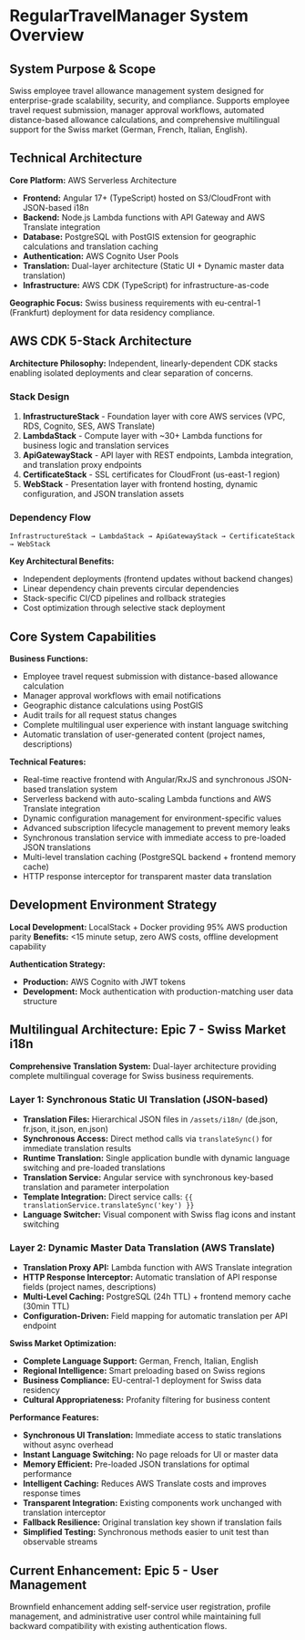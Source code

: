 # RegularTravelManager System Overview

## System Purpose & Scope

Swiss employee travel allowance management system designed for enterprise-grade scalability, security, and compliance. Supports employee travel request submission, manager approval workflows, automated distance-based allowance calculations, and comprehensive multilingual support for the Swiss market (German, French, Italian, English).

## Technical Architecture

**Core Platform:** AWS Serverless Architecture
- **Frontend:** Angular 17+ (TypeScript) hosted on S3/CloudFront with JSON-based i18n
- **Backend:** Node.js Lambda functions with API Gateway and AWS Translate integration
- **Database:** PostgreSQL with PostGIS extension for geographic calculations and translation caching
- **Authentication:** AWS Cognito User Pools
- **Translation:** Dual-layer architecture (Static UI + Dynamic master data translation)
- **Infrastructure:** AWS CDK (TypeScript) for infrastructure-as-code

**Geographic Focus:** Swiss business requirements with eu-central-1 (Frankfurt) deployment for data residency compliance.

## AWS CDK 5-Stack Architecture

**Architecture Philosophy:** Independent, linearly-dependent CDK stacks enabling isolated deployments and clear separation of concerns.

### Stack Design

1. **InfrastructureStack** - Foundation layer with core AWS services (VPC, RDS, Cognito, SES, AWS Translate)
2. **LambdaStack** - Compute layer with ~30+ Lambda functions for business logic and translation services
3. **ApiGatewayStack** - API layer with REST endpoints, Lambda integration, and translation proxy endpoints
4. **CertificateStack** - SSL certificates for CloudFront (us-east-1 region)
5. **WebStack** - Presentation layer with frontend hosting, dynamic configuration, and JSON translation assets

### Dependency Flow
```
InfrastructureStack → LambdaStack → ApiGatewayStack → CertificateStack → WebStack
```

**Key Architectural Benefits:**
- Independent deployments (frontend updates without backend changes)
- Linear dependency chain prevents circular dependencies
- Stack-specific CI/CD pipelines and rollback strategies
- Cost optimization through selective stack deployment

## Core System Capabilities

**Business Functions:**
- Employee travel request submission with distance-based allowance calculation
- Manager approval workflows with email notifications
- Geographic distance calculations using PostGIS
- Audit trails for all request status changes
- Complete multilingual user experience with instant language switching
- Automatic translation of user-generated content (project names, descriptions)

**Technical Features:**
- Real-time reactive frontend with Angular/RxJS and synchronous JSON-based translation system
- Serverless backend with auto-scaling Lambda functions and AWS Translate integration
- Dynamic configuration management for environment-specific values
- Advanced subscription lifecycle management to prevent memory leaks
- Synchronous translation service with immediate access to pre-loaded JSON translations
- Multi-level translation caching (PostgreSQL backend + frontend memory cache)
- HTTP response interceptor for transparent master data translation

## Development Environment Strategy

**Local Development:** LocalStack + Docker providing 95% AWS production parity
**Benefits:** <15 minute setup, zero AWS costs, offline development capability

**Authentication Strategy:**
- **Production:** AWS Cognito with JWT tokens
- **Development:** Mock authentication with production-matching user data structure

## Multilingual Architecture: Epic 7 - Swiss Market i18n

**Comprehensive Translation System:** Dual-layer architecture providing complete multilingual coverage for Swiss business requirements.

### Layer 1: Synchronous Static UI Translation (JSON-based)
- **Translation Files:** Hierarchical JSON files in `/assets/i18n/` (de.json, fr.json, it.json, en.json)
- **Synchronous Access:** Direct method calls via `translateSync()` for immediate translation results
- **Runtime Translation:** Single application bundle with dynamic language switching and pre-loaded translations
- **Translation Service:** Angular service with synchronous key-based translation and parameter interpolation
- **Template Integration:** Direct service calls: `{{ translationService.translateSync('key') }}`
- **Language Switcher:** Visual component with Swiss flag icons and instant switching

### Layer 2: Dynamic Master Data Translation (AWS Translate)
- **Translation Proxy API:** Lambda function with AWS Translate integration
- **HTTP Response Interceptor:** Automatic translation of API response fields (project names, descriptions)
- **Multi-Level Caching:** PostgreSQL (24h TTL) + frontend memory cache (30min TTL)
- **Configuration-Driven:** Field mapping for automatic translation per API endpoint

**Swiss Market Optimization:**
- **Complete Language Support:** German, French, Italian, English
- **Regional Intelligence:** Smart preloading based on Swiss regions
- **Business Compliance:** EU-central-1 deployment for Swiss data residency
- **Cultural Appropriateness:** Profanity filtering for business content

**Performance Features:**
- **Synchronous UI Translation:** Immediate access to static translations without async overhead
- **Instant Language Switching:** No page reloads for UI or master data
- **Memory Efficient:** Pre-loaded JSON translations for optimal performance
- **Intelligent Caching:** Reduces AWS Translate costs and improves response times
- **Transparent Integration:** Existing components work unchanged with translation interceptor
- **Fallback Resilience:** Original translation key shown if translation fails
- **Simplified Testing:** Synchronous methods easier to unit test than observable streams

## Current Enhancement: Epic 5 - User Management

Brownfield enhancement adding self-service user registration, profile management, and administrative user control while maintaining full backward compatibility with existing authentication flows.